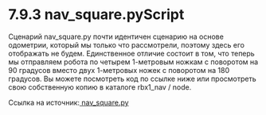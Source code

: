 # 7.9.3 nav\_square.pyScript

Сценарий nav\_square.py почти идентичен сценарию на основе одометрии, который мы только что рассмотрели, поэтому здесь его отображать не будем. Единственное отличие состоит в том, что теперь мы отправляем робота по четырем 1-метровым ножкам с поворотом на 90 градусов вместо двух 1-метровых ножек с поворотом на 180 градусов. Вы можете посмотреть код по ссылке ниже или просмотреть свою собственную копию в каталоге rbx1\_nav / node.

Ссылка на источник:[ nav\_square.py](https://github.com/pirobot/rbx1/blob/indigo-devel/rbx1_nav/nodes/nav_square.py)

